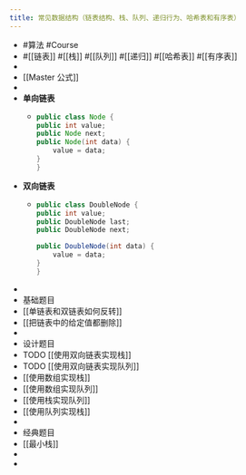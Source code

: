 ```yaml
---
title: 常见数据结构（链表结构、栈、队列、递归行为、哈希表和有序表）
---
```

- #算法 #Course
- #[[链表]] #[[栈]] #[[队列]] #[[递归]] #[[哈希表]] #[[有序表]]
-
- [[Master 公式]]
-
- **单向链表**
	- ```java
	  public class Node {
	  public int value;
	  public Node next;
	  public Node(int data) {
	      value = data;
	  }
	  }
	  ```
- **双向链表**
	- ```java
	  public class DoubleNode {
	  public int value;
	  public DoubleNode last;
	  public DoubleNode next;
	  
	  public DoubleNode(int data) {
	      value = data;
	  }
	  }
	  
	  ```
-
- 基础题目
- [[单链表和双链表如何反转]]
- [[把链表中的给定值都删除]]
-
- 设计题目
- TODO [[使用双向链表实现栈]]
- TODO [[使用双向链表实现队列]]
- [[使用数组实现栈]]
- [[使用数组实现队列]]
- [[使用栈实现队列]]
- [[使用队列实现栈]]
-
- 经典题目
- [[最小栈]]
-
-
